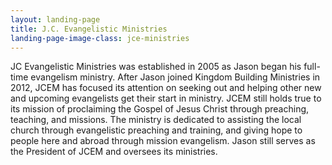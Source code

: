 ```yaml
---
layout: landing-page
title: J.C. Evangelistic Ministries
landing-page-image-class: jce-ministries
---
```

JC Evangelistic Ministries was established in 2005 as Jason began his full-time evangelism ministry. After Jason joined Kingdom Building Ministries in 2012, JCEM has focused its attention on seeking out and helping other new and upcoming evangelists get their start in ministry. JCEM still holds true to its mission of proclaiming the Gospel of Jesus Christ through preaching, teaching, and missions. The ministry is dedicated to assisting the local church through evangelistic preaching and training, and giving hope to people here and abroad through mission evangelism. Jason still serves as the President of JCEM and oversees its ministries.

